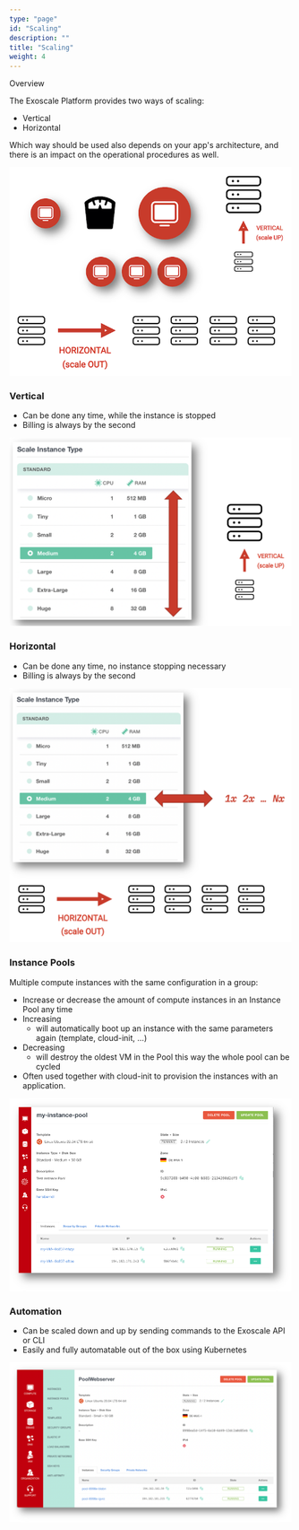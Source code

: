 ```yaml
---
type: "page"
id: "Scaling"
description: ""
title: "Scaling"
weight: 4
---
```


Overview

The Exoscale Platform provides two ways of scaling:

- Vertical
- Horizontal 

Which way should be used also depends on your app's architecture, and there is an impact on the operational procedures as well.

![scaling-v-h](scaling-v-h.png)

### Vertical

- Can be done any time, while the instance is stopped
- Billing is always by the second

![scaling-v](scaling-v.png)

### Horizontal

- Can be done any time, no instance stopping necessary
- Billing is always by the second

![scaling-h](scaling-h.png)

### Instance Pools

Multiple compute instances with the same configuration in a group:

- Increase or decrease the amount of compute instances in an Instance Pool any time
- Increasing
  - will automatically boot up an instance with the same parameters again (template, cloud-init, …)
- Decreasing
   - will destroy the oldest VM in the Pool this way the whole pool can be cycled
- Often used together with cloud-init to provision the instances with an application.

![my-instance-pool](my-instance-pool.png)

### Automation
- Can be scaled down and up by sending commands to the Exoscale API or CLI
- Easily and fully automatable out of the box using Kubernetes

![pool-webserver](pool-webserver.png)
